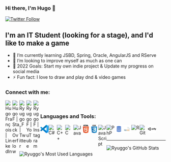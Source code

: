 ### Hi there, I'm Hugo 👋

[![Twitter Follow](https://img.shields.io/twitter/follow/Ryuggo_f?color=1DA1F2&logo=twitter&style=for-the-badge)][twitter]

## I'm an IT Student (looking for a stage), and I'd like to make a game

- 🌱 I’m currently learning JSBD, Spring, Oracle, AngularJS and RServe
- 👯 I’m looking to improve myself as much as one can
- 🥅 2022 Goals: Start my own indie project & Update my progress on social media
- ⚡ Fun fact: I love to draw and play dnd & video games

### Connect with me:

<!-- [<img align="left" alt="Hugo.Fr | LinkTree" width="22px" src="https://cdn.jsdelivr.net/npm/simple-icons@v3/icons/linktree.svg" />][linktree] -->
[<img align="left" alt="HugoFrançois | LinkedIn" width="22px" src="https://cdn.jsdelivr.net/npm/simple-icons@v3/icons/linkedin.svg" />][linkedin]
[<img align="left" alt="Hugo F | Stack Overflow" width="22px" src="https://cdn.jsdelivr.net/npm/simple-icons@v3/icons/stackoverflow.svg" />][stack]

[<img align="left" alt="Ryuggo_F | Twitter" width="22px" src="https://cdn.jsdelivr.net/npm/simple-icons@v3/icons/twitter.svg" />][twitter]
[<img align="left" alt="Ryuggo F | YouTube" width="22px" src="https://cdn.jsdelivr.net/npm/simple-icons@v3/icons/youtube.svg" />][youtube]
[<img align="left" alt="Ryuggo F | Instagram" width="22px" src="https://cdn.jsdelivr.net/npm/simple-icons@v3/icons/instagram.svg" />][instagram]


<br />

### Languages and Tools:

<img align="left" alt="Visual Studio Code" width="26px" src="https://raw.githubusercontent.com/github/explore/80688e429a7d4ef2fca1e82350fe8e3517d3494d/topics/visual-studio-code/visual-studio-code.png" />

<img align="left" alt="C#" width="26px" src="https://raw.githubusercontent.com/jmnote/z-icons/master/svg/csharp.svg" />
<img align="left" alt="C++" width="26px" src="https://raw.githubusercontent.com/jmnote/z-icons/master/svg/cpp.svg" />
<img align="left" alt="C" width="26px" src="https://raw.githubusercontent.com/jmnote/z-icons/master/svg/c.svg" />
<img align="left" alt="Java" width="26px" src="https://raw.githubusercontent.com/jmnote/z-icons/master/svg/java.svg" />

<img align="left" alt="HTML5" width="26px" src="https://raw.githubusercontent.com/github/explore/80688e429a7d4ef2fca1e82350fe8e3517d3494d/topics/html/html.png" />
<img align="left" alt="CSS3" width="26px" src="https://raw.githubusercontent.com/github/explore/80688e429a7d4ef2fca1e82350fe8e3517d3494d/topics/css/css.png" />
<img align="left" alt="JavaScript" width="26px" src="https://raw.githubusercontent.com/jmnote/z-icons/master/svg/javascript.svg" />
<img align="left" alt="PhP" width="26px" src="https://raw.githubusercontent.com/jmnote/z-icons/master/svg/php.svg" />

<img align="left" alt="SQL" width="26px" src="https://raw.githubusercontent.com/github/explore/80688e429a7d4ef2fca1e82350fe8e3517d3494d/topics/sql/sql.png" />
<img align="left" alt="MySQL" width="26px" src="https://raw.githubusercontent.com/github/explore/80688e429a7d4ef2fca1e82350fe8e3517d3494d/topics/mysql/mysql.png" />

<img align="left" alt="R" width="26px" src="https://raw.githubusercontent.com/jmnote/z-icons/master/svg/r.svg" />

<img align="left" alt="Git" width="26px" src="https://raw.githubusercontent.com/jmnote/z-icons/master/svg/git.svg" />

<img align="left" alt="Unity" width="26px" src="https://raw.githubusercontent.com/github/explore/80688e429a7d4ef2fca1e82350fe8e3517d3494d/topics/unity/unity.png" />

<br />
<br />
<!--
---

### 📕 Latest Blog Posts
<!-- BLOG-POST-LIST:START -->
<!-- BLOG-POST-LIST:END -->

---

<img align="center" alt="Ryuggo's GitHub Stats" src="https://github-readme-stats.vercel.app/api?username=Ryuggo&show_icons=true&hide_border=true&e&theme=dark" />
<!-- <img align="center" alt="Ryuggo's GitHub Stats" src="https://github-readme-stats.vercel.app/api?username=Ryuggo&show_icons=true&hide_border=true&e&bg_color=30,e96443,904e95" /> -->

<img align="center" alt="Ryuggo's Most Used Languages" src="https://github-readme-stats.vercel.app/api/top-langs/?username=anuraghazra&layout=compact&hide_border=true&theme=dark" />

[linktree]: https://linktr.ee/Hugo.Fr
[linkedin]: https://www.linkedin.com/in/hugofrançois
[twitter]: https://twitter.com/intent/user?screen_name=Ryuggo_F
[youtube]: https://www.youtube.com/channel/UCa_BvcA2FjNwPDM2MJb5muA
[instagram]: https://instagram.com/
[stack]: https://stackoverflow.com/users/17664450/hugo-fr
